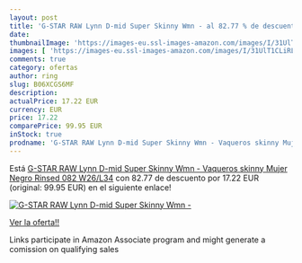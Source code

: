 ```yaml
---
layout: post
title: 'G-STAR RAW Lynn D-mid Super Skinny Wmn - al 82.77 % de descuento'
date: 
thumbnailImage: 'https://images-eu.ssl-images-amazon.com/images/I/31UlT1CLiRL._SL200_.jpg'
images: [ 'https://images-eu.ssl-images-amazon.com/images/I/31UlT1CLiRL._SL200_.jpg' ]
comments: true
category: ofertas
author: ring
slug: B06XCGS6MF
description:
actualPrice: 17.22 EUR
currency: EUR
price: 17.22
comparePrice: 99.95 EUR
inStock: true
prodname: 'G-STAR RAW Lynn D-mid Super Skinny Wmn - Vaqueros skinny Mujer  Negro  Rinsed 082   W26/L34'
---
```


Está [G-STAR RAW Lynn D-mid Super Skinny Wmn - Vaqueros skinny Mujer  Negro  Rinsed 082   W26/L34](https://www.amazon.es/dp/B06XCGS6MF/?tag=tolees-21) con 82.77 de descuento por 17.22 EUR (original: 99.95 EUR) en el siguiente enlace!

[![G-STAR RAW Lynn D-mid Super Skinny Wmn -](https://images-eu.ssl-images-amazon.com/images/I/31UlT1CLiRL._SL200_.jpg)](https://www.amazon.es/dp/B06XCGS6MF/?tag=tolees-21)

[Ver la oferta!!](https://www.amazon.es/dp/B06XCGS6MF/?tag=tolees-21)

Links participate in Amazon Associate program and might generate a comission on qualifying sales


